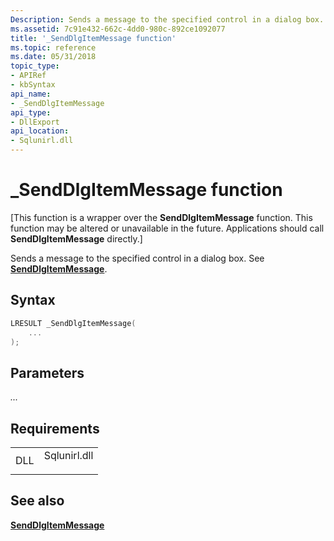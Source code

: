 ```yaml
---
Description: Sends a message to the specified control in a dialog box.
ms.assetid: 7c91e432-662c-4dd0-980c-892ce1092077
title: '_SendDlgItemMessage function'
ms.topic: reference
ms.date: 05/31/2018
topic_type: 
- APIRef
- kbSyntax
api_name: 
- _SendDlgItemMessage
api_type: 
- DllExport
api_location: 
- Sqlunirl.dll
---
```


# \_SendDlgItemMessage function

\[This function is a wrapper over the **SendDlgItemMessage** function. This function may be altered or unavailable in the future. Applications should call **SendDlgItemMessage** directly.\]

Sends a message to the specified control in a dialog box. See [**SendDlgItemMessage**](/windows/win32/api/winuser/nf-winuser-senddlgitemmessagea).

## Syntax


```C++
LRESULT _SendDlgItemMessage(
    ...
);
```



## Parameters

<dl> <dt>

*...* 
</dt> <dd></dd> </dl>

## Requirements



|                |                                                                                         |
|----------------|-----------------------------------------------------------------------------------------|
| DLL<br/> | <dl> <dt>Sqlunirl.dll</dt> </dl> |



## See also

<dl> <dt>

[**SendDlgItemMessage**](/windows/win32/api/winuser/nf-winuser-senddlgitemmessagea)
</dt> </dl>

 

 